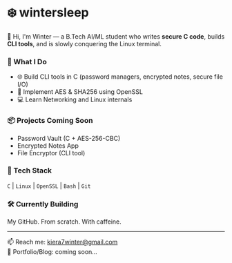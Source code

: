 # ❄️ wintersleep

👋 Hi, I'm Winter — a B.Tech AI/ML student who writes **secure C code**, builds **CLI tools**, and is slowly conquering the Linux terminal.

### 🔧 What I Do
- 🌐 Build CLI tools in C (password managers, encrypted notes, secure file I/O)
- 🔐 Implement AES & SHA256 using OpenSSL
- 💻 Learn Networking and Linux internals

### 📦 Projects Coming Soon
- Password Vault (C + AES-256-CBC)
- Encrypted Notes App
- File Encryptor (CLI tool)

### 🚀 Tech Stack
`C` | `Linux` | `OpenSSL` | `Bash` | `Git`

### 🛠️ Currently Building
My GitHub. From scratch. With caffeine.

---
📫 Reach me: kiera7winter@gmail.com  
🔗 Portfolio/Blog: coming soon...
